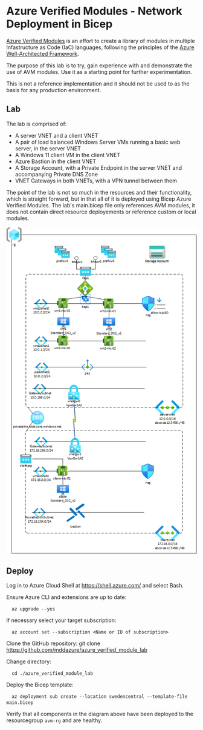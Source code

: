 # Azure Verified Modules - Network Deployment in Bicep

[Azure Verified Modules](https://azure.github.io/Azure-Verified-Modules/) is an effort to create a library of  modules in multiple Infastructure as Code (IaC) languages, following the principles of the [Azure Well-Architected Framework](https://learn.microsoft.com/en-us/azure/well-architected/). 

The purpose of this lab is to try, gain experience with and demonstrate the use of AVM modules. Use it as a starting point for further experimentation. 

This is not a reference implementation and it should not be used to as the basis for any production environment.

## Lab 

The lab is comprised of:
- A server VNET and a client VNET
- A pair of load balanced Windows Server VMs running a basic web server, in the server VNET
- A Windows 11 client VM in the client VNET
- Azure Bastion in the client VNET
- A Storage Account, with a Private Endpoint in the server VNET and accompanying Private DNS Zone
- VNET Gateways in both VNETs, with a VPN tunnel between them

The point of the lab is not so much in the resources and their functionality, which is straight forward, but in that all of it is deployed using Bicep Azure Verified Modules. The lab's main.bicep file only references AVM modules, it does not contain direct resource deployements or reference custom or local modules.


![images](/azure_verified_module_lab.png)

## Deploy

Log in to Azure Cloud Shell at https://shell.azure.com/ and select Bash.

Ensure Azure CLI and extensions are up to date:
  
      az upgrade --yes
  
If necessary select your target subscription:
  
      az account set --subscription <Name or ID of subscription>

Clone the  GitHub repository: 
      git clone https://github.com/mddazure/azure_verified_module_lab

Change directory:
  
      cd ./azure_verified_module_lab

Deploy the Bicep template:

      az deployment sub create --location swedencentral --template-file main.bicep

Verify that all components in the diagram above have been deployed to the resourcegroup `avm-rg` and are healthy. 